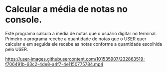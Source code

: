 # Calcular a média de notas no console.
Esté programa calcula a média de notas que o usuário digitar no terminal.
Primeiro o programa recebe a quantidade de notas que o USER quer calcular e em seguida ele recebe as notas conforme a quantidade escolhida pelo USER.


https://user-images.githubusercontent.com/101535907/232863519-f706491b-63c2-4de8-a4f7-4e1150775784.mp4



